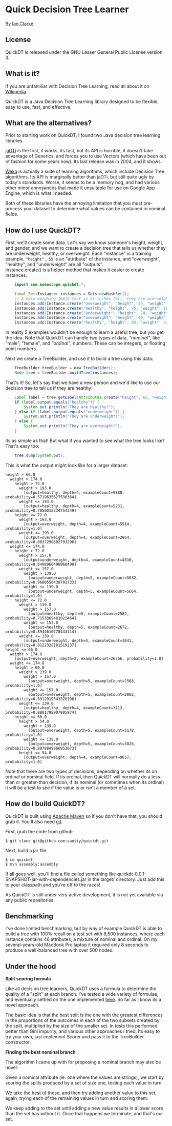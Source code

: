 Quick Decision Tree Learner
===========================

By [Ian Clarke](http://blog.locut.us/)

License
-------

QuickDT is released under the GNU Lesser General Public License version 3.

What is it?
-----------
If you are unfamiliar with Decision Tree Learning, read all about it on [Wikipedia](http://en.wikipedia.org/wiki/Decision_tree_learning).

QuickDT is a Java Decision Tree Learning library designed to be flexible, easy to use, fast, and effective.

What are the alternatives?
--------------------------

Prior to starting work on QuickDT, I found two Java decision tree learning libraries.  

[jaDTi](http://www.run.montefiore.ulg.ac.be/~francois/software/jaDTi/) is the first,
it works, its fast, but its API is horrible, it doesn't take advantage of Generics, and forces you to use Vectors (which have been out
of fashion for some years now).  Its last release was in 2004, and it shows.

[Weka](http://www.cs.waikato.ac.nz/ml/weka/) is actually a suite of learning algorithms, which include Decision Tree algorithms.  Its
API is marginally better than jaDTi, but still quite ugly by today's standards.  Worse, it seems to be a memory hog, and had various
other minor annoyances that made it unsuitable for use on Google App Engine, which is what I needed.

Both of these libraries have the annoying limitation that you must pre-process your dataset to determine what values can be contained 
in nominal fields.

How do I use QuickDT?
---------------------

First, we'll create some data.  Let's say we know someone's height, weight, and gender, and we want to create a decision tree
that tells us whether they are underweight, healthy, or overweight.  Each "instance" is a training example.  `"height", 55` is
an "attribute" of the instance, and "overweight", "healthy", and "underweight" are all "outputs".  
Instance.create() is a helper method that makes it easier to create Instances.

```java
	import com.moboscope.quickdt.*;

	final Set<Instance> instances = Sets.newHashSet();
	// A male weighing 168lb that is 55 inches tall, they are overweight
	instances.add(Instance.create("overweight", "height", 55, "weight", 168, "gender", "male"));
	instances.add(Instance.create("healthy", "height", 75, "weight", 168, "gender", "female"));
	instances.add(Instance.create("underweight", "height", 74, "weight", 143, "gender", "male"));
	instances.add(Instance.create("overweight", "height", 49, "weight", 144, "gender", "female"));
	instances.add(Instance.create("healthy", "height", 83, "weight", 223, "gender", "male"));
```

In reality 5 examples wouldn't be enough to learn a useful tree, but you get the idea.  Note that QuickDT can handle two types
of data, *"nominal"*, like "male", "female", and *"ordinal"*, numbers.  These can be integers, or floating point numbers.

Next we create a TreeBuilder, and use it to build a tree using this data:

```java
	TreeBuilder treeBuilder = new TreeBuilder();
	Node tree = treeBuilder.buildTree(instances);
```

That's it!  So, let's say that we have a new person and we'd like to use our decision tree to tell us if they are healthy:

```java
	Label label = tree.getLabel(Attributes.create("height", 62, "weight", 201, "gender", "female"));
	if (label.output.equals("healthy")) {
		System.out.println("They are healthy!");
	} else if (label.output.equals("underweight")) {
		System.out.println("They are underweight!");
	} else {
		System.out.println("They are overweight!");
	}
```

Its as simple as that!  But what if you wanted to see what the tree looks like?  That's easy too:

```java
	tree.dump(System.out);
```

This is what the output might look like for a larger dataset:

	height > 66.0
	  weight > 174.0
	    height > 72.0
	      weight > 193.0
	        [output=healthy, depth=4, exampleCount=9880, probability=0.5719635627530364]
	      weight <= 193.0
	        [output=healthy, depth=4, exampleCount=5231, probability=0.7056012234754349]
	    height <= 72.0
	      weight > 193.0
	        [output=overweight, depth=4, exampleCount=5514, probability=1.0]
	      weight <= 193.0
	        [output=overweight, depth=4, exampleCount=2864, probability=0.8837290502793296]
	  weight <= 174.0
	    height > 72.0
	      weight > 157.0
	        [output=underweight, depth=4, exampleCount=4810, probability=0.6498960498960499]
	      weight <= 157.0
	        weight > 139.0
	          [output=underweight, depth=5, exampleCount=5032, probability=0.9600556438791733]
	        weight <= 139.0
	          [output=underweight, depth=5, exampleCount=5664, probability=1.0]
	    height <= 72.0
	      weight > 139.0
	        weight > 157.0
	          [output=healthy, depth=5, exampleCount=2582, probability=0.7153369481022464]
	        weight <= 157.0
	          [output=healthy, depth=5, exampleCount=2672, probability=0.8944610778443114]
	      weight <= 139.0
	        [output=underweight, depth=4, exampleCount=3041, probability=0.8122328181519237]
	height <= 66.0
	  weight > 174.0
	    [output=overweight, depth=2, exampleCount=26366, probability=1.0]
	  weight <= 174.0
	    height > 60.0
	      weight > 139.0
	        weight > 157.0
	          [output=overweight, depth=5, exampleCount=2568, probability=1.0]
	        weight <= 157.0
	          [output=overweight, depth=5, exampleCount=2802, probability=0.6912919343326196]
	      weight <= 139.0
	        [output=healthy, depth=4, exampleCount=3113, probability=0.8801798907805974]
	    height <= 60.0
	      height > 54.0
	        weight > 139.0
	          [output=overweight, depth=5, exampleCount=5178, probability=1.0]
	        weight <= 139.0
	          [output=overweight, depth=5, exampleCount=3026, probability=0.8978849966953073]
	      height <= 54.0
	        [output=overweight, depth=4, exampleCount=9657, probability=1.0]

Note that there are two types of decisions, depending on whether its an ordinal or nominal field.  If its ordinal, then
QuickDT will normally do a less-than or greater-than decision, if its nominal (or sometimes when its ordinal) it will
be a test to see if the value is or isn't a member of a set.

How do I build QuickDT?
-----------------------

QuickDT is built using [Apache Maven](http://maven.apache.org/) so if you don't have that, you should grab it.  You'll also
need [git](http://git-scm.com/).

First, grab the code from github:

	$ git clone git@github.com:sanity/quickdt.git

Next, build a jar file:

	$ cd quickdt
	$ mvn assembly:assembly

If all goes well, you'll find a file called something like quickdt-0.0.1-SNAPSHOT-jar-with-dependencies.jar in the target/ directory.
Just add this to your classpath and you're off to the races!

As QuickDT is still under very active development, it is not yet available via any public repositories.

Benchmarking
------------

I've done limited benchmarking, but by way of example QuickDT is able to build a tree with 100% recall on a test set with
8,500 instances, where each instance contains 46 attributes, a mixture of nominal and ordinal.  On my several-years-old
MacBook Pro laptop it required only 8 seconds to produce a well-balanced tree with over 500 nodes.

Under the hood
--------------

**Split scoring formula**

Like all decision tree learners, QuickDT uses a formula to determine the quality of a "split" at each branch.  I've tested a wide
variety of formulae, and eventually settled on the one implemented [here](https://github.com/sanity/quickdt/blob/master/src/main/java/com/moboscope/quickdt/scorers/Scorer1.java).
So far as I know its a novel approach.  

The basic idea is that the best split is the one with the greatest differences in the 
proportions of the outcomes in each of the two subsets created by the split, multiplied by the size of the smaller set.  In tests 
this performed better than Gini impurity, and various other approaches I tried.  Its easy to try your own, just implement Scorer
and pass it to the TreeBuilder constructor.

**Finding the best nominal branch**

The algorithm I came up with for proposing a nominal branch may also be novel:

Given a nominal attribute (ie. one where the values are strings), we start by scoring the splits produced by a set of size one, 
testing each value in turn.

We take the best of these, and then try adding another value to this set, again, trying each of the remaining values in turn and
scoring them.

We keep adding to the set until adding a new value results in a lower score than the set has without it.  Once that happens we
terminate, and that's our set.